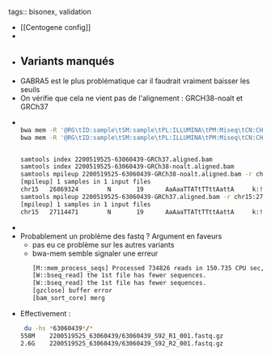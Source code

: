 tags:: bisonex, validation

- [[Centogene config]]
-
- ## Variants manqués
- GABRA5 est le plus problématique car il faudrait vraiment baisser les seuils
- On vérifie que cela ne vient pas de l'alignement : GRCH38-noalt et GRCh37
- ```bash 
  
  bwa mem -R '@RG\tID:sample\tSM:sample\tPL:ILLUMINA\tPM:Miseq\tCN:CHU_Minjoz\tLB:definition_to_add'     -t 24   /Work/Groups/bisonex/data/fasta/GRCh37/hg19.p13.plusMT.no_alt_analysis_set/hg19.p13.plusMT.no_alt_analysis_set.fa     63060439_S92_R1_001.fastq.gz 63060439_S92_R2_001.fastq.gz     | samtools sort  --threads 24 -o 2200519525-63060439-GRCh37.aligned.bam -
  bwa mem -R '@RG\tID:sample\tSM:sample\tPL:ILLUMINA\tPM:Miseq\tCN:CHU_Minjoz\tLB:definition_to_add'     -t 24     /Work/Groups/bisonex/data/fasta/GRCh38-noalt/bwa/GCA_000001405.15_GRCh38_no_alt_analysis_set.fna     63060439_S92_R1_001.fastq.gz 63060439_S92_R2_001.fastq.gz     | samtools sort  --threads 24 -o 2200519525-63060439-GRCh38-noalt.aligned.bam -
  
  
  samtools index 2200519525-63060439-GRCh37.aligned.bam
  samtools index 2200519525-63060439-GRCh38-noalt.aligned.bam
  samtools mpileup 2200519525-63060439-GRCh38-noalt.aligned.bam -r chr15:26869324-26869324 -Q 0
  [mpileup] 1 samples in 1 input files
  chr15   26869324        N       19      AaAaaTTATtTTttAattA     k:!k!!kFk!!kk!k!k!F
  samtools mpileup 2200519525-63060439-GRCh37.aligned.bam -r chr15:27114471-27114471 -Q 0
  [mpileup] 1 samples in 1 input files
  chr15   27114471        N       19      AaAaaTTATtTTttAattA     k:!k!!kFk!!kk!k!k!F
  ```
-
- Probablement un problème des fastq ? Argument en faveurs
	- pas eu ce problème sur les autres variants
	- bwa-mem semble signaler une erreur 
	  ```bash
	  [M::mem_process_seqs] Processed 734826 reads in 150.735 CPU sec, 6.449 real sec
	  [W::bseq_read] the 1st file has fewer sequences.
	  [W::bseq_read] the 1st file has fewer sequences.
	  [gzclose] buffer error
	  [bam_sort_core] merg
	  ```
- Effectivement : 
  ```bash
   du -hs *63060439*/*
  558M    2200519525_63060439/63060439_S92_R1_001.fastq.gz
  2.6G    2200519525_63060439/63060439_S92_R2_001.fastq.gz
  ```